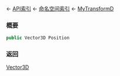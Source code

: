 ← [API索引](Api-Index) ← [命名空间索引](Namespace-Index) ← [MyTransformD](VRageMath.MyTransformD)

### 概要

```csharp
public Vector3D Position
```

### 返回

[Vector3D](VRageMath.Vector3D)

